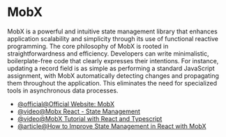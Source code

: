# MobX

MobX is a powerful and intuitive state management library that enhances application scalability and simplicity through its use of functional reactive programming. The core philosophy of MobX is rooted in straightforwardness and efficiency. Developers can write minimalistic, boilerplate-free code that clearly expresses their intentions. For instance, updating a record field is as simple as performing a standard JavaScript assignment, with MobX automatically detecting changes and propagating them throughout the application. This eliminates the need for specialized tools in asynchronous data processes.

- [@official@Official Website: MobX](https://mobx.js.org/)
- [@video@Mobx React - State Management](https://www.youtube.com/watch?v=AgcaGGkYy_8)
- [@video@MobX Tutorial with React and Typescript](https://www.youtube.com/watch?v=ElgfQdq-Htk)
- [@article@How to Improve State Management in React with MobX](https://medium.com/whitespectre/how-to-improve-state-management-in-react-with-mobx-568808ff86a4)
